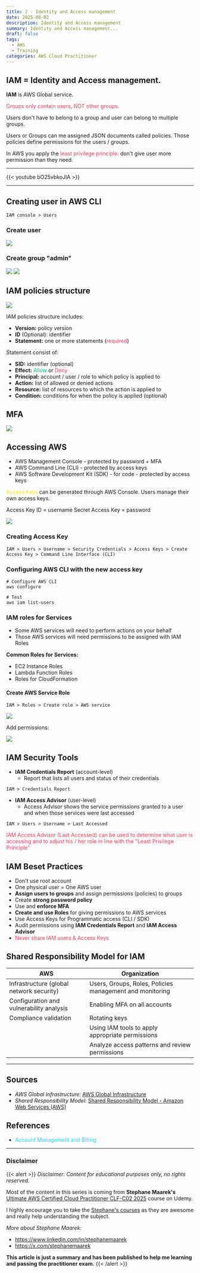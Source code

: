 ```yaml
---
title: 2 - Identity and Access management
date: 2025-08-02
description: Identity and Access management
summary: Identity and Access management...
draft: false
tags:
  - AWS
  - Training
categories: AWS Cloud Practitioner
---
```

## **IAM** = Identity and Access management.

**IAM** is AWS Global service.

<font color=#f43f5e>Groups only contain users, NOT other groups.</font>

Users don't have to belong to a group and user can belong to multiple groups.

Users or Groups can me assigned JSON documents called policies. Those policies define permissions for the users / groups.

In AWS you apply the <font color=#f43f5e>least privilege principle:</font> don't give user more permission than they need.

---

{{< youtube bO25vbkoJlA >}}

---
## Creating user in AWS CLI

```CLI
IAM console > Users
```

### Create user

![](assets/AWS_IAM_Create_User.png)
### Create group "admin"

![](assets/AWS_IAM_Create_Group.png)
![](assets/AWS_IAM_Create_User_Tags.png)
## IAM policies structure

![](assets/AWS_IAM_Policies_Structure.png)

IAM policies structure includes:

- **Version:** policy version
- **ID** (Optional): identifier
- **Statement:** one or more statements (<font color=#f43f5e>required</font>)

Statement consist of:

- **SID:** identifier (optional)
- **Effect:** <font color=#10b981>Allow</font> or <font color=#f43f5e>Deny</font>
- **Principal:** account / user / role to which policy is applied to
- **Action:** list of allowed or denied actions
- **Resource:** list of resources to which the action is applied to
- **Condition:** conditions for when the policy is applied (optional)
## MFA

![](assets/AWS_IAM_MFA.png)
## Accessing AWS

- AWS Management Console - protected by password + MFA
- AWS Command Line (CLI) - protected by access keys
- AWS Software Development Kit (SDK) - for code - protected by access keys

<font color=#f4e40b>Access Keys</font> can be generated through AWS Console.
Users manage their own access keys.

Access Key ID = username
Secret Access Key = password

![](assets/AWS_IAM_Fake_Access_Keys_Example.png)
### Creating Access Key

```CLI
IAM > Users > Username > Security Credentials > Access Keys > Create Access Key > Command Line Interface (CLI)
```

### Configuring AWS CLI with the new access key

```CMD
# Configure AWS CLI
aws configure

# Test
aws iam list-users
```

### IAM roles for Services

- Some AWS services will need to perform actions on your behalf
- Those AWS services will need permissions to be assigned with IAM Roles

**Common Roles for Services:**

- EC2 Instance Roles
- Lambda Function Roles
- Roles for CloudFormation
#### Create AWS Service Role

```CLI
IAM > Roles > Create role > AWS service
```

![](assets/AWS_IAM_Role_Create.png)

Add permissions:

![](assets/AWS_IAM_Role_Add_Permissions.png)
## IAM Security Tools

- **IAM Credentials Report** (account-level)
	- Report that lists all users and status of their credentials

```CLI
IAM > Credentials Report
```

- **IAM Access Advisor** (user-level)
	- Access Advisor shows the service permissions granted to a user and when those services were last accessed

```CLI
IAM > Users > Username > Last Accessed
```

<font color=#f43f5e>IAM Access Advisor (Last Accessed) can be used to determine what user is accessing and to adjust his / her role in line with the "Least Privilege Principle"</font>
## IAM Beset Practices

- Don't use root account
- One physical user = One AWS user
- **Assign users to groups** and assign permissions (policies) to groups
- Create **strong password policy**
- Use and **enforce MFA**
- **Create and use Roles** for giving permissions to AWS services
- Use Access Keys for Programmatic access (CLI / SDK)
- Audit permissions using **IAM Credentials Report** and **IAM Access Advisor**
- <font color=#f43f5e>Never share IAM users & Access Keys</font>
## Shared Responsibility Model for IAM

| **AWS**                                  | **Organization**                                         |
| ---------------------------------------- | -------------------------------------------------------- |
| Infrastructure (global network security) | Users, Groups, Roles, Policies management and monitoring |
| Configuration and vulnerability analysis | Enabling MFA on all accounts                             |
| Compliance validation                    | Rotating keys                                            |
|                                          | Using IAM tools to apply appropriate permissions         |
|                                          | Analyze access patterns and review permissions           |








---
## Sources

- _AWS Global Infrastructure:_ [AWS Global Infrastructure](https://infrastructure.aws)
- _Shared Responsibility Model:_ [Shared Responsibility Model - Amazon Web Services (AWS)](https://aws.amazon.com/compliance/shared-responsibility-model/)
## References

- <font color=#27D3F5>Account Management and Billing</font>
---
### Disclaimer

{{< alert >}}
_Disclaimer: Content for educational purposes only, no rights reserved._

Most of the content in this series is coming from **Stephane Maarek's** [Ultimate AWS Certified Cloud Practitioner CLF-C02 2025](https://www.udemy.com/course/aws-certified-cloud-practitioner-new/) course on Udemy.

I highly encourage you to take the [Stephane's courses](https://www.udemy.com/user/stephane-maarek/) as they are awesome and really help understanding the subject.

_More about Stephane Maarek:_

- https://www.linkedin.com/in/stephanemaarek
- https://x.com/stephanemaarek

**This article is just a summary and has been published to help me learning and passing the practitioner exam.**
{{< /alert >}}